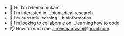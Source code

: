 - 👋 Hi, I’m rehema mukami
- 👀 I’m interested in ...biomedical research
- 🌱 I’m currently learning ...bioinformatics
- 💞️ I’m looking to collaborate on ...learning how to code
- 📫 How to reach me ...rehemamwani@gmail.com

<!---
rehemamwani/rehemamwani is a ✨ special ✨ repository because its `README.md` (this file) appears on your GitHub profile.
You can click the Preview link to take a look at your changes.
--->
